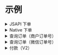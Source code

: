 # 示例

<details>
    <summary>JSAPI 下单</summary>

> 官方文档：<https://pay.weixin.qq.com/wiki/doc/apiv3/apis/chapter3_1_1.shtml>

```php
$response = $app->getClient()->post("v3/pay/transactions/jsapi", [
   "mchid" => "1518700000", // <---- 请修改为您的商户号
   "out_trade_no" => "native12177525012012070352333'.rand(1,1000).'",
   "appid" => "wx6222e9f48a0xxxxx", // <---- 请修改为服务号的 appid
   "description" => "Image形象店-深圳腾大-QQ公仔",
   "notify_url" => "https://weixin.qq.com/",
   "amount" => [
        "total" => 1,
        "currency" => "CNY"
    ],
    "payer" => [
        "openid" => "o4GgauInH_RCEdvrrNGrnxxxxxx" // <---- 请修改为服务号下单用户的 openid
    ]
]);

\dd($response->toArray(false));
```

</details>


<details>
    <summary>Native 下单</summary>

```php
$response = $app->getClient()->post('pay/transactions/native', [
    'mchid' => (string)$app->getMerchant()->getMerchantId(),
    'out_trade_no' => 'native20210720xxx',
    'appid' => 'wxe2fb06xxxxxxxxxx6',
    'description' => 'Image形象店-深圳腾大-QQ公仔',
    'notify_url' => 'https://weixin.qq.com/',
    'amount' => [
        'total' => 1,
        'currency' => 'CNY',
    ]
]);

print_r($response->toArray());
```
</details>


<details>
    <summary>查询订单（商户订单号）</summary>

```php

$outTradeNo = 'native20210720xxx';
$response = $app->getClient()->get("pay/transactions/out-trade-no/{$outTradeNo}", [
    'query'=>[
        'mchid' =>  $app->getMerchant()->getMerchantId()
    ]
]);

print_r($response->toArray());
```
</details>


<details>
    <summary>查询订单（微信订单号）</summary>

```php
$transactionId = '217752501201407033233368018';
$response = $app->getClient()->get("pay/transactions/id/{$transactionId}", [
    'query'=>[
        'mchid' =>  $app->getMerchant()->getMerchantId()
    ]
]);

print_r($response->toArray());
```
</details>

<details>
   <summary>付款（V2）</summary>

```php
$params = [
  'mch_appid' => $app->getConfig()['app_id'], //注意在配置文件中加上app_id
  'mchid' => $app->getConfig()['mch_id'], //商户号
  'partner_trade_no' => '202203081646729819743', // 商户订单号，需保持唯一性(只能是字母或者数字，不能包含有符号)
  'openid' => 'ogn1H45HCRxVRiEMLbLLuABbxxxx', //用户openid
  'check_name' => 'FORCE_CHECK',// NO_CHECK：不校验真实姓名, FORCE_CHECK：强校验真实姓名
  're_user_name'=> '彭旭', // 如果 check_name 设置为FORCE_CHECK，则必填用户真实姓名
  'amount' => '100', //金额
  'desc' => '理赔', // 企业付款操作说明信息。必填
  ];
  
$params = (new \EasyWeChat\Pay\LegacySignature($app->getMerchant()))->sign($params);

$response = $api->post('/mmpaymkttransfers/promotion/transfers', [
  'body' => \EasyWeChat\Kernel\Support\Xml::build($params), //参数转xml
  'local_cert' => $app->getConfig()['certificate'], //证书
  'local_pk' => $app->getConfig()['private_key'], //证书密钥
]);

print_r(\EasyWeChat\Kernel\Support\Xml::parse($response->getContent()));
```
</details>
  
  
<!--
<details>
    <summary>标题</summary>
内容
</details>
-->
